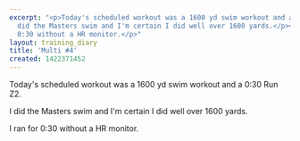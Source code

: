 ```yaml
---
excerpt: "<p>Today's scheduled workout was a 1600 yd swim workout and a 0:30 Run Z2.</p><p>I
  did the Masters swim and I'm certain I did well over 1600 yards.</p><p>I ran for
  0:30 without a HR monitor.</p>"
layout: training_diary
title: 'Multi #4'
created: 1422371452
---
```

<p>Today's scheduled workout was a 1600 yd swim workout and a 0:30 Run Z2.</p><p>I did the Masters swim and I'm certain I did well over 1600 yards.</p><p>I ran for 0:30 without a HR monitor.</p>

